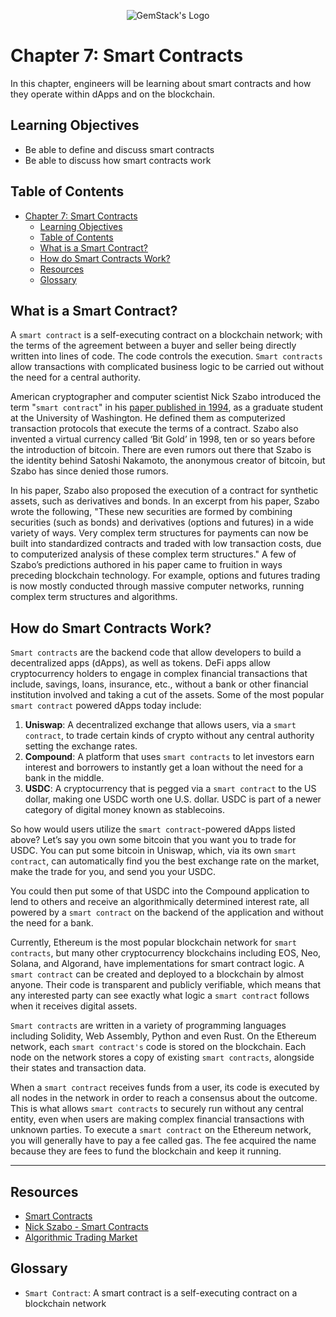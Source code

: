 <p align="center">
  <img
  src="https://camo.githubusercontent.com/e4ac909b3da508a9e5f8f5276359dd0d8a484a30dc58daf2b29755d87aa09b57/68747470733a2f2f67656d737461636b2e696f2f7374617469632f31626135356364376237663639393165633965646262386331343332323533342f30656261302f6c6f676f5f7072696d6172795f737461636b65642e61766966"
  alt="GemStack's Logo"
  />
</p>

# Chapter 7: Smart Contracts

In this chapter, engineers will be learning about smart contracts and how they operate within dApps and on the blockchain.

## Learning Objectives

* Be able to define and discuss smart contracts
* Be able to discuss how smart contracts work

## Table of Contents

- [Chapter 7: Smart Contracts](#chapter-7-smart-contracts)
  - [Learning Objectives](#learning-objectives)
  - [Table of Contents](#table-of-contents)
  - [What is a Smart Contract?](#what-is-a-smart-contract)
  - [How do Smart Contracts Work?](#how-do-smart-contracts-work)
  - [Resources](#resources)
  - [Glossary](#glossary)

## What is a Smart Contract?

A `smart contract` is a self-executing contract on a blockchain network; with the terms of the agreement between a buyer and seller being directly written into lines of code. The code controls the execution. `Smart contracts` allow transactions with complicated business logic to be carried out without the need for a central authority.

American cryptographer and computer scientist Nick Szabo introduced the term "`smart contract`" in his [paper published in 1994](https://www.fon.hum.uva.nl/rob/Courses/InformationInSpeech/CDROM/Literature/LOTwinterschool2006/szabo.best.vwh.net/smart.contracts.html), as a graduate student at the University of Washington. He defined them as computerized transaction protocols that execute the terms of a contract. Szabo also invented a virtual currency called ‘Bit Gold’ in 1998, ten or so years before the introduction of bitcoin. There are even rumors out there that Szabo is the identity behind Satoshi Nakamoto, the anonymous creator of bitcoin, but Szabo has since denied those rumors.

In his paper, Szabo also proposed the execution of a contract for synthetic assets, such as derivatives and bonds. In an excerpt from his paper, Szabo wrote the following, "These new securities are formed by combining securities (such as bonds) and derivatives (options and futures) in a wide variety of ways. Very complex term structures for payments can now be built into standardized contracts and traded with low transaction costs, due to computerized analysis of these complex term structures." A few of Szabo’s predictions authored in his paper came to fruition in ways preceding blockchain technology. For example, options and futures trading is now mostly conducted through massive computer networks, running complex term structures and algorithms.

## How do Smart Contracts Work?

`Smart contracts` are the backend code that allow developers to build a decentralized apps (dApps), as well as tokens. DeFi apps allow cryptocurrency holders to engage in complex financial transactions that include, savings, loans, insurance, etc., without a bank or other financial institution involved and taking a cut of the assets. Some of the most popular `smart contract` powered dApps today include:

1.	**Uniswap**: A decentralized exchange that allows users, via a `smart contract`, to trade certain kinds of crypto without any central authority setting the exchange rates.
2.	**Compound**: A platform that uses `smart contracts` to let investors earn interest and borrowers to instantly get a loan without the need for a bank in the middle. 
3.	**USDC**: A cryptocurrency that is pegged via a `smart contract` to the US dollar, making one USDC worth one U.S. dollar. USDC is part of a newer category of digital money known as stablecoins.

So how would users utilize the `smart contract`-powered dApps listed above? Let’s say you own some bitcoin that you want you to trade for USDC. You can put some bitcoin in Uniswap, which, via its own `smart contract`, can automatically find you the best exchange rate on the market, make the trade for you, and send you your USDC.

You could then put some of that USDC into the Compound application to lend to others and receive an algorithmically determined interest rate, all powered by a `smart contract` on the backend of the application and without the need for a bank.

Currently, Ethereum is the most popular blockchain network for `smart contracts`, but many other cryptocurrency blockchains including EOS, Neo, Solana, and Algorand, have implementations for smart contract logic. A `smart contract` can be created and deployed to a blockchain by almost anyone. Their code is transparent and publicly verifiable, which means that any interested party can see exactly what logic a `smart contract` follows when it receives digital assets.

`Smart contracts` are written in a variety of programming languages including Solidity, Web Assembly, Python and even Rust. On the Ethereum network, each `smart contract's` code is stored on the blockchain. Each node on the network stores a copy of existing `smart contracts`, alongside their states and transaction data.

When a `smart contract` receives funds from a user, its code is executed by all nodes in the network in order to reach a consensus about the outcome. This is what allows `smart contracts` to securely run without any central entity, even when users are making complex financial transactions with unknown parties. To execute a `smart contract` on the Ethereum network, you will generally have to pay a fee called gas. The fee acquired the name because they are fees to fund the blockchain and keep it running.

---

## Resources

* [Smart Contracts](https://www.ibm.com/topics/smart-contracts)
* [Nick Szabo - Smart Contracts](https://www.fon.hum.uva.nl/rob/Courses/InformationInSpeech/CDROM/Literature/LOTwinterschool2006/szabo.best.vwh.net/smart.contracts.html)
* [Algorithmic Trading Market](https://www.mordorintelligence.com/industry-reports/algorithmic-trading-market#:~:text=Algorithmic%20trading%20accounts%20for%20around,(source%3A%20Wall%20Street).)

## Glossary

* `Smart Contract`: A smart contract is a self-executing contract on a blockchain network